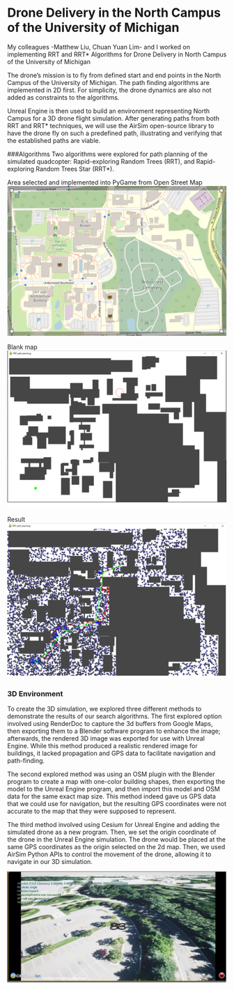 # Drone Delivery in the North Campus of the University of Michigan

My colleagues -Matthew Liu, Chuan Yuan Lim- and I worked on
implementing RRT and RRT\* Algorithms for Drone Delivery in North Campus of the University of Michigan

The drone’s mission is to fly from defined start and end points in the North Campus of the University of Michigan. The path finding algorithms are implemented in 2D first. For simplicity, the drone dynamics are also not added as constraints to the algorithms.

Unreal Engine is then used to build an environment representing North Campus for a 3D drone flight simulation. After generating paths from both RRT and RRT\* techniques, we will use the AirSim open-source library to have the drone fly on such a predefined path, illustrating and verifying that the established paths are viable.

###Algorithms
Two algorithms were explored for path planning of the simulated quadcopter: Rapid-exploring Random Trees (RRT), and Rapid-exploring Random Trees Star (RRT\*).

Area selected and implemented into PyGame from Open Street Map
![Area selected and implemented into PyGame from Open Street Map](/img/img%201.png)

Blank map
![Blank map](/img/img%202.png)

Result
![Result](/img/img%203.png)

### 3D Environment

To create the 3D simulation, we explored three different methods to demonstrate the results of our search algorithms. The first explored option involved using RenderDoc to capture the 3d buffers from Google Maps, then exporting them to a Blender software program to enhance the image; afterwards, the rendered 3D image was exported for use with Unreal Engine. While this method produced a realistic rendered image for buildings, it lacked propagation and GPS data to facilitate navigation and path-finding.

The second explored method was using an OSM plugin with the Blender program to create a map with one-color building shapes, then exporting the model to the Unreal Engine program, and then import this model and OSM data for the same exact map size. This method indeed gave us GPS data that we could use for navigation, but the resulting GPS coordinates were not accurate to the map that they were supposed to represent.

The third method involved using Cesium for Unreal Engine and adding the simulated drone as a new program. Then, we set the origin coordinate of the drone in the Unreal Engine simulation. The drone would be placed at the same GPS coordinates as the origin selected on the 2d map. Then, we used AirSim Python APIs to control the movement of the drone, allowing it to navigate in our 3D simulation.

![3D drone path](/img/img%204.png)
